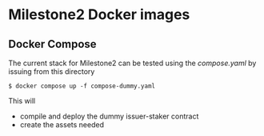 # Milestone2 Docker images

## Docker Compose

The current stack for Milestone2 can be tested using the *compose.yaml* by issuing from this directory

    $ docker compose up -f compose-dummy.yaml
	
This will 
 - compile and deploy the dummy issuer-staker contract
 - create the assets needed

